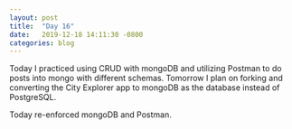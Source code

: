 ```yaml
---
layout: post
title:  "Day 16"
date:   2019-12-18 14:11:30 -0800
categories: blog
---
```


Today I practiced using CRUD with mongoDB and utilizing Postman to do posts into mongo with different schemas. Tomorrow I plan on forking and converting the City Explorer app to mongoDB as the database instead of PostgreSQL.

Today re-enforced mongoDB and Postman.